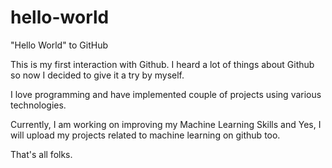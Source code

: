 # hello-world
"Hello World" to GitHub

This is my first interaction with Github. I heard a lot of things about Github so now I decided to give it a try by myself.

I love programming and have implemented couple of projects using various technologies.

Currently, I am working on improving my Machine Learning Skills and Yes, I will upload my projects related to machine learning on github too.

That's all folks.

